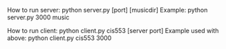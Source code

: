 How to run server: 
python server.py [port] [musicdir]
Example: 
python server.py 3000 music


How to run client:
python client.py cis553 [server port]
Example used with above:
python client.py cis553 3000
